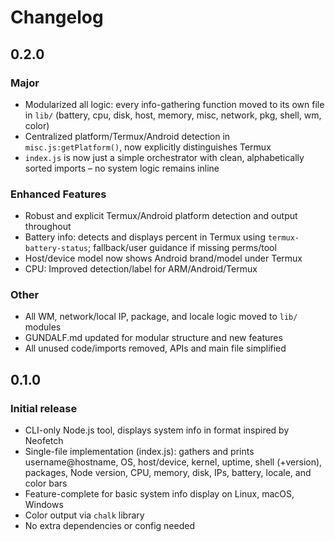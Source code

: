 # Changelog

## 0.2.0

### Major
- Modularized all logic: every info-gathering function moved to its own file in `lib/` (battery, cpu, disk, host, memory, misc, network, pkg, shell, wm, color)
- Centralized platform/Termux/Android detection in `misc.js:getPlatform()`, now explicitly distinguishes Termux
- `index.js` is now just a simple orchestrator with clean, alphabetically sorted imports – no system logic remains inline

### Enhanced Features
- Robust and explicit Termux/Android platform detection and output throughout
- Battery info: detects and displays percent in Termux using `termux-battery-status`; fallback/user guidance if missing perms/tool
- Host/device model now shows Android brand/model under Termux
- CPU: Improved detection/label for ARM/Android/Termux

### Other
- All WM, network/local IP, package, and locale logic moved to `lib/` modules
- GUNDALF.md updated for modular structure and new features
- All unused code/imports removed, APIs and main file simplified

## 0.1.0

### Initial release
- CLI-only Node.js tool, displays system info in format inspired by Neofetch
- Single-file implementation (index.js): gathers and prints username@hostname, OS, host/device, kernel, uptime, shell (+version), packages, Node version, CPU, memory, disk, IPs, battery, locale, and color bars
- Feature-complete for basic system info display on Linux, macOS, Windows
- Color output via `chalk` library
- No extra dependencies or config needed
